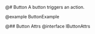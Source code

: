 @# Button
A button triggers an action.

@example ButtonExample

@## Button Attrs
@interface IButtonAttrs
